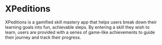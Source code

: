 # XPeditions
XPeditions is a gamified skill mastery app that helps users break down their learning goals into fun, achievable steps. By entering a skill they wish to learn, users are provided with a series of game-like achievements to guide their journey and track their progress.
